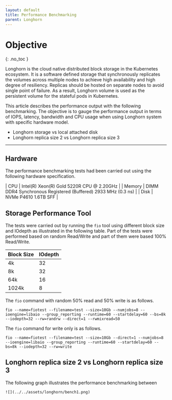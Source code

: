 ```yaml
---
layout: default
title: Performance Benchmarking
parent: Longhorn
---
```


# Objective
{: .no_toc }

Longhorn is the cloud native distributed block storage in the Kubernetes ecosystem. It is a software defined storage that synchronously replicates the volumes across multiple nodes to achieve high availability and high degree of resiliency. Replicas should be hosted on separate nodes to avoid single point of failure. As a result, Longhorn volume is used as the persistent volume for the stateful pods in Kubernetes. 

This article describes the performance output with the following benchmarking. The objective is to gauge the performance output in terms of IOPS, latency, bandwidth and CPU usage when using Longhorn system with specific hardware model.

- Longhorn storage vs local attached disk
- Longhorn replica size 2 vs Longhorn replica size 3 

---

## Hardware

The performance benchmarking tests had been carried out using the following hardware specification.

| CPU          | Intel(R) Xeon(R) Gold 5220R CPU @ 2.20GHz | 
| Memory  | DIMM DDR4 Synchronous Registered (Buffered) 2933 MHz (0.3 ns) | 
| Disk | NVMe P4610 1.6TB SFF    | 

## Storage Performance Tool

The tests were carried out by running the `fio` tool using different block size and IOdepth as illustrated in the following table. Part of the tests were performed based on random Read/Write and part of them were based 100% Read/Write.

| Block Size       | IOdepth         |
|:-------------|:------------------|
| 4k          | 32        | 
| 8k        | 32         | 
| 64k       | 16           | 
| 1024k     | 8          | 


The `fio` command with random 50% read and 50% write is as follows.

`fio --name=fiotest --filename=test --size=10Gb --numjobs=8 --ioengine=libaio --group_reporting --runtime=60 --startdelay=60 --bs=8k --iodepth=32 --rw=randrw --direct=1 --rwmixread=50`

The `fio` command for write only is as follows.

`fio --name=fiotest --filename=test --size=10Gb --direct=1 --numjobs=8 --ioengine=libaio --group_reporting --runtime=60 --startdelay=60 --bs=8k --iodepth=32 --rw=write`

## Longhorn replica size 2 vs Longhorn replica size 3 

The following graph illustrates the performance benchmarking between 

    ![](../../assets/longhorn/bench1.png) 

